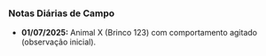 ### Notas Diárias de Campo

- **01/07/2025:** Animal X (Brinco 123) com comportamento agitado (observação inicial).
